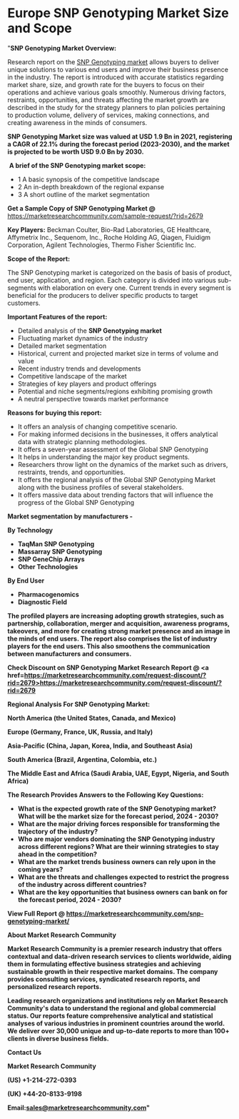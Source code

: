 # Europe SNP Genotyping Market Size and Scope 
"<strong>SNP Genotyping Market Overview:</strong>

Research report on the <a href=https://marketresearchcommunity.com/snp-genotyping-market/>SNP Genotyping market</a> allows buyers to deliver unique solutions to various end users and improve their business presence in the industry. The report is introduced with accurate statistics regarding market share, size, and growth rate for the buyers to focus on their operations and achieve various goals smoothly. Numerous driving factors, restraints, opportunities, and threats affecting the market growth are described in the study for the strategy planners to plan policies pertaining to production volume, delivery of services, making connections, and creating awareness in the minds of consumers.

<strong>SNP Genotyping Market size was valued at USD 1.9 Bn in 2021, registering a CAGR of 22.1% during the forecast period (2023-2030), and the market is projected to be worth USD 9.0 Bn by 2030.</strong>

 <Strong>A brief of the SNP Genotyping market scope:</Strong>
<ul>
 <li>1  A basic synopsis of the competitive landscape</li>
 <li>2  An in-depth breakdown of the regional expanse</li>
 <li>3  A short outline of the market segmentation</li>
</ul>
<strong>Get a Sample Copy of SNP Genotyping Market @ </b></strong><a href=https://marketresearchcommunity.com/sample-request/?rid=2679><u>https://marketresearchcommunity.com/sample-request/?rid=2679</u></a>

<strong>Key Players:</strong> 
Beckman Coulter, Bio-Rad Laboratories, GE Healthcare, Affymetrix Inc., Sequenom, Inc., Roche Holding AG, Qiagen, Fluidigm Corporation, Agilent Technologies, Thermo Fisher Scientific Inc.

<strong>Scope of the Report:</strong>

The SNP Genotyping market is categorized on the basis of basis of product, end user, application, and region. Each category is divided into various sub-segments with elaboration on every one. Current trends in every segment is beneficial for the producers to deliver specific products to target customers.

<strong><b>Important Features of the report:</b></strong>
<ul>
  <li>Detailed analysis of the <strong><b>SNP Genotyping </b></strong><strong><b>market</b></strong></li>
  <li>Fluctuating market dynamics of the industry</li>
  <li>Detailed market segmentation</li>
  <li>Historical, current and projected market size in terms of volume and value</li>
  <li>Recent industry trends and developments</li>
  <li>Competitive landscape of the market</li>
  <li>Strategies of key players and product offerings</li>
  <li>Potential and niche segments/regions exhibiting promising growth</li>
  <li>A neutral perspective towards market performance</li>
</ul>
<strong><b>Reasons for buying this report:</b></strong>
<ul>
  <li>It offers an analysis of changing competitive scenario.</li>
  <li>For making informed decisions in the businesses, it offers analytical data with strategic planning methodologies.</li>
  <li>It offers a seven-year assessment of the Global SNP Genotyping</li>
  <li>It helps in understanding the major key product segments.</li>
  <li>Researchers throw light on the dynamics of the market such as drivers, restraints, trends, and opportunities.</li>
  <li>It offers the regional analysis of the Global SNP Genotyping Market along with the business profiles of several stakeholders.</li>
  <li>It offers massive data about trending factors that will influence the progress of the Global SNP Genotyping</li>
</ul>

<strong>Market segmentation by manufacturers -</strong>


<strong><strong>By Technology</strong></h4>
<ul>
 	<li>TaqMan SNP Genotyping</li>
 	<li>Massarray SNP Genotyping</li>
 	<li>SNP GeneChip Arrays</li>
 	<li>Other Technologies</li>
</ul>
<strong><strong>By End User</strong></h4>
<ul>
 	<li>Pharmacogenomics</li>
 	<li>Diagnostic Field</li>
</ul>

The profiled players are increasing adopting growth strategies, such as partnership, collaboration, merger and acquisition, awareness programs, takeovers, and more for creating strong market presence and an image in the minds of end users. The report also comprises the list of industry players for the end users. This also smoothens the communication between manufacturers and consumers.

<strong><b>Check Discount on SNP Genotyping Market Research Report @ </b></strong><a href=https://marketresearchcommunity.com/request-discount/?rid=2679><u>https://marketresearchcommunity.com/request-discount/?rid=2679</u></a>

<strong>Regional Analysis For SNP Genotyping Market:</strong>

<strong>North America</strong> (the United States, Canada, and Mexico)

<strong>Europe</strong> (Germany, France, UK, Russia, and Italy)

<strong>Asia-Pacific</strong> (China, Japan, Korea, India, and Southeast Asia)

<strong>South America</strong> (Brazil, Argentina, Colombia, etc.)

<strong>The Middle East and Africa</strong> (Saudi Arabia, UAE, Egypt, Nigeria, and South Africa)

<strong>The Research Provides Answers to the Following Key Questions:</strong>
<ul>
 	<li>What is the expected growth rate of the SNP Genotyping market? What will be the market size for the forecast period, 2024 - 2030?</li>
 	<li>What are the major driving forces responsible for transforming the trajectory of the industry?</li>
 	<li>Who are major vendors dominating the SNP Genotyping industry across different regions? What are their winning strategies to stay ahead in the competition?</li>
 	<li>What are the market trends business owners can rely upon in the coming years?</li>
 	<li>What are the threats and challenges expected to restrict the progress of the industry across different countries?</li>
 	<li>What are the key opportunities that business owners can bank on for the forecast period, 2024 - 2030?</li>
</ul>

<strong>View Full Report @</strong> <a href=https://marketresearchcommunity.com/snp-genotyping-market/>https://marketresearchcommunity.com/snp-genotyping-market/</a>

<strong>About Market Research Community</strong>

Market Research Community is a premier research industry that offers contextual and data-driven research services to clients worldwide, aiding them in formulating effective business strategies and achieving sustainable growth in their respective market domains. The company provides consulting services, syndicated research reports, and personalized research reports.

Leading research organizations and institutions rely on Market Research Community's data to understand the regional and global commercial status. Our reports feature comprehensive analytical and statistical analyses of various industries in prominent countries around the world. We deliver over 30,000 unique and up-to-date reports to more than 100+ clients in diverse business fields.

<strong>Contact Us</strong>

<strong>Market Research Community</strong>

(US) +1-214-272-0393

(UK) +44-20-8133-9198

<strong>Email:</strong>sales@marketresearchcommunity.com"

